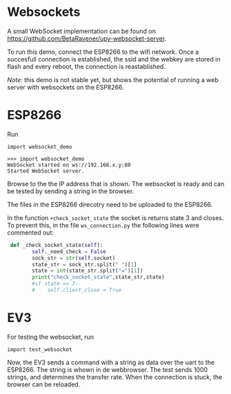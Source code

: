 # Websockets

A small WebSocket implementation can be found on https://github.com/BetaRavener/upy-websocket-server.

To run this demo, connect the ESP8266 to the wifi network. Once a succesfull connection is established, the ssid and the webkey are stored in flash and every reboot, the connection is reastablished.

_Note_: this demo is not stable yet, but shows the potential of running a web server with websockets on the ESP8266.

# ESP8266

Run 

```
import websocket_demo
```

```
>>> import websocket_demo                                                                                                                             
WebSocket started on ws://192.168.x.y:80                                                                                                            
Started WebSocket server.                   
```

Browse to the the IP address that is shown. The websocket is ready and can be tested by sending a string in the browser.

The files in the ESP8266 direcotry need to be uploaded to the ESP8266.

In the function `+check_socket_state` the socket is returns state 3 and closes. To prevent this, in the file `ws_connection.py` the following lines were commented out:

```python
 def _check_socket_state(self):
        self._need_check = False
        sock_str = str(self.socket)
        state_str = sock_str.split(" ")[1]
        state = int(state_str.split("=")[1])
        print("check_socket_state",state_str,state)
        #if state == 3:
        #    self.client_close = True
```

# EV3

For testing the websocket, run

```
import test_websocket
```

Now, the EV3 sends a command with a string as data over the uart to the ESP8266. The string is whown in de webbrowser. The test sends 1000 strings, and determines the transfer rate.
When the connection is stuck, the browser can be reloaded.
